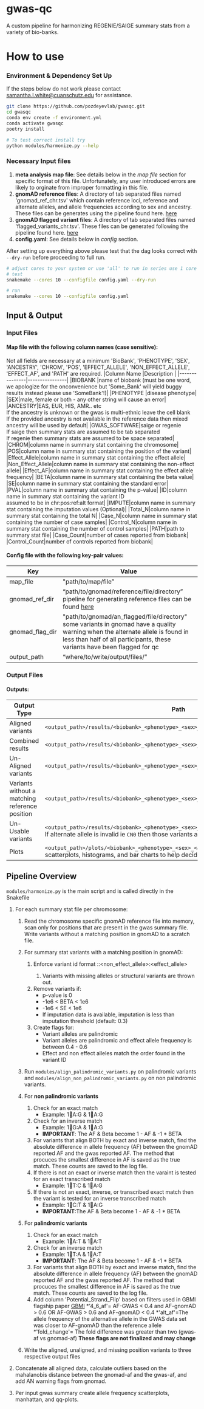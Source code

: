 # gwas-qc
A custom pipeline for harmonizing REGENIE/SAIGE summary stats from a variety of bio-banks.

# How to use

### Environment & Dependency Set Up
If the steps below do not work please contact samantha.l.white@cuanschutz.edu for assistance. 
```bash
git clone https://github.com/pozdeyevlab/gwasqc.git
cd gwasqc
conda env create -f environment.yml
conda activate gwasqc
poetry install

# To test correct install try
python modules/harmonize.py --help
```

### Necessary Input files

1) **meta analysis map file**: See details below in the _map file_ section for specific format of this file. Unfortunately, any user introduced errors are likely to orginate from improper formatting in this file.
2) **gnomAD reference files**: A directory of tab separated files named 'gnomad_ref_chr<chrom>.tsv' which contain reference loci, reference and alternate alleles, and allele frequencies according to sex and ancestry. These files can be generates using the pipeline found here.
[here](https://github.com/pozdeyevlab/gnomad-query.git)
3) **gnomAD flagged variant files**: A directory of tab separated files named 'flagged_variants_chr<chrom>.tsv'. These files can be generated following the pipeline found here.
[here](https://github.com/pozdeyevlab/gnomad-query.git)
4) **config.yaml**: See details below in _config_ section.

After setting up everything above please test that the dag looks correct with `--dry-run` before proceeding to full run.

```bash
# adjust cores to your system or use 'all' to run in series use 1 core
# test
snakemake --cores 10 --configfile config.yaml --dry-run

# run
snakemake --cores 10 --configfile config.yaml
```

## Input & Output

### Input Files

#### Map file with the following column names (case sensitive):
Not all fields are necessary at a minimum 'BioBank', 'PHENOTYPE', 'SEX', 'ANCESTRY', 'CHROM', 'POS', 'EFFECT_ALLELE', 'NON_EFFECT_ALLELE', 'EFFECT_AF', and 'PATH' are required.
|Column Name    |Description     |
|---------------|----------------|
|BIOBANK        |name of biobank (must be one word, we apologize for the onconvenience but 'Some_Bank' will yield buggy results instead please use 'SomeBank'!)|
|PHENOTYPE      |disease phenotype|
|SEX|male, female or both - any other string will cause an error|
|ANCESTRY|EAS, EUR, HIS, AMR.. etc<br/>If the ancestry is unknown or the gwas is multi-ethnic leave the cell blank<br/>If the provided ancestry is not available in the reference data then mixed ancestry will be used by default|
|GWAS_SOFTWARE|saige or regenie<br/>If saige then summary stats are assumed to be tab separated</br>If regenie then summary stats are assumed to be space separated|
|CHROM|column name in summary stat containing the chromosome|
|POS|column name in summary stat containing the position of the variant|
|Effect_Allele|column name in summary stat containing the effect allele|
|Non_Effect_Allele|column name in summary stat containing the non-effect allele|
|Effect_AF|column name in summary stat containing the effect allele frequency|
|BETA|column name in summary stat containing the beta value|
|SE|column name in summary stat containing the standard error|
|PVAL|column name in summary stat containing the p-value|
|ID|column name in summary stat containing the variant ID</br>assumed to be in chr:pos:ref:alt format|
|IMPUTE|column name in summary stat containing the imputation values (Optional)|
|Total_N|column name in summary stat containing the total N|
|Case_N|column name in summary stat containing the number of case samples|
|Control_N|column name in summary stat containing the number of control samples|
|PATH|path to summary stat file|
|Case_Count|number of cases reported from biobank|
|Control_Count|number of controls reported from biobank|

#### Config file with the following key-pair values:
|Key|Value|
|---|-----|
|map_file|"path/to/map/file”|
|gnomad_ref_dir|“path/to/gnomad/reference/file/directory”<br/>pipeline for generating reference files can be found [here](https://github.com/pozdeyevlab/gnomad-query)|
|gnomad_flag_dir|"path/to/gnomad/an_flagged/file/directory" some variants in gnomad have a quality warning when the alternate allele is found in less than half of all participants, these variants have been flagged for qc|
|output_path|“where/to/write/output/files/”|

### Output Files
#### Outputs:
|Output Type|Path|
|-----------|----|
|Aligned variants|`<output_path>/results/<biobank>_<phenotype>_<sex>_<ancestry>_aligned_to_gnomad.tsv`|
|Combined results|`<output_path>/results/<biobank>_<phenotype>_<sex>_<ancestry>_aligned_results.tsv`|
|Un-Aligned variants|`<output_path>/results/<biobank>_<phenotype>_<sex>_<ancestry>_not_aligned_in_gnomad.tsv`|
|Variants without a matching reference position|`<output_path>/results/<biobank>_<phenotype>_<sex>_<ancestry>_no_position_in_gnomad.tsv`|
|Un-Usable variants|`<output_path>/results/<biobank>_<phenotype>_<sex>_<ancestry>_invalid_variants.tsv`<br/>If alternate allele is invalid ie `CN0` then those variants are removed from analysis|
|Plots|`<output_path>/plots/<biobank>_<phenotype>_<sex>_<ancestry>.png`<br/>scatterplots, histograms, and bar charts to help decide qc cut-offs|

## Pipeline Overview 
`modules/harmonize.py` is the main script and is called directly in the Snakefile
1. For each summary stat file per chromosome:
    1. Read the chromosome specific gnomAD reference file into memory, scan only for positions that are present in the gwas summary file. Write variants without a matching position in gnomAD to a scratch file. 
   
    2. For summary stat variants with a matching position in gnomAD:
   
        1. Enforce variant id format <chrom>:<pos>:<non_effect_allele>:<effect_allele>
            1. Variants with missing alleles or structural variants are thrown out.
        2. Remove variants if:
            * p-value is 0
            * -1e6 < BETA < 1e6
            * -1e6 < SE < 1e6
            * If imputation data is available, imputation is less than imputation threshold (default: 0.3)
        3. Create flags for:
            * Variant alleles are palindromic
            * Variant alleles are palindromic and effect allele frequency is between 0.4 - 0.6
            * Effect and non effect alleles match the order found in the variant ID
    3. Run `modules/align_palindromic_variants.py` on palindromic variants and `modules/align_non_palindromic_variants.py` on non palindromic variants.
    4. For **non palindromic variants**
        1. Check for an exact match
            * Example: 1:100:A:G & 1:100:A:G
        2. Check for an inverse match 
            * Example: 1:100:G:A & 1:100:A:G
            * **IMPORTANT**: The AF & Beta become 1 - AF & -1 * BETA
        3. For variants that align BOTH by exact and inverse match, find the absolute difference in allele frequency (AF) between the gnomAD reported AF and the gwas reported AF. The method that procuces the smallest difference in AF is saved as the true match. These counts are saved to the log file. 
        4. If there is not an exact or inverse match then the varaint is tested for an exact transcribed match
            * Example: 1:100:T:C & 1:100:A:G
        5. If there is not an exact, inverse, or transcribed exact match then the variant is tested for an inverse transcribed match 
            * Example: 1:100:C:T & 1:100:A:G
            * **IMPORTANT**:The AF & Beta become 1 - AF & -1 * BETA
    5. For **palindromic variants**
        1. Check for an exact match
            * Example: 1:100:A:T & 1:100:A:T
        2. Check for an inverse match 
            * Example: 1:100:T:A & 1:100:A:T
            * **IMPORTANT**: The AF & Beta become 1 - AF & -1 * BETA
        3. For variants that align BOTH by exact and inverse match, find the absolute difference in allele frequency (AF) between the gnomAD reported AF and the gwas reported AF. The method that procuces the smallest difference in AF is saved as the true match. These counts are saved to the log file.
        4. Add column 'Potential_Strand_Flip' based on filters used in GBMI flagship paper 
        [GBMI](https://www.sciencedirect.com/science/article/pii/S2666979X22001410)
            *'4_6_af'= AF-GWAS < 0.4 and AF-gnomAD > 0.6 OR AF-GWAS > 0.6 and AF-gnomAD < 0.4
            *'alt_af'=The allele frequency of the alternative allele in the GWAS data set was closer to AF-gnomAD than the reference allele
            *'fold_change'= The fold difference was greater than two (gwas-af vs gnomad-af)
            **These flags are not finalized and may change**

    6. Write the aligned, unaligned, and missing position variants to three respective output files 

2) Concatenate all aligned data, calculate outliers based on the mahalanobis distance between the gnomad-af and the gwas-af, and add AN warning flags from gnomad.

3) Per input gwas summary create allele frequency scatterplots, manhattan, and qq-plots. 
